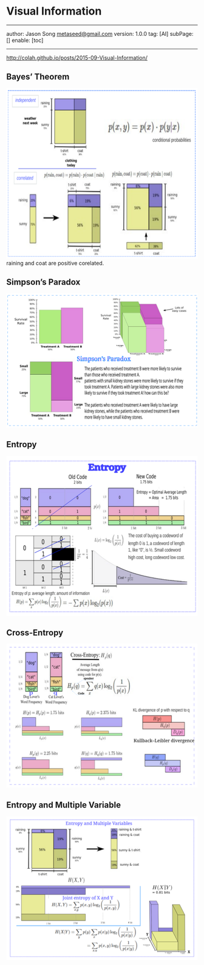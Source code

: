 # Visual Information
---
author: Jason Song <metaseed@gmail.com>
version: 1.0.0
tag: [AI]
subPage: []
enable: [toc]

---
http://colah.github.io/posts/2015-09-Visual-Information/

## Bayes’ Theorem
![](https://raw.githubusercontent.com/metasong/iam-data/master/documents/256/image/20230725T183533053Z-infor.svg)
raining and coat are positive corelated.

## Simpson’s Paradox
![](https://raw.githubusercontent.com/metasong/iam-data/master/documents/256/image/20230725T212732521Z-info6.svg)
## Entropy
![](https://raw.githubusercontent.com/metasong/iam-data/master/documents/256/image/20230725T215355234Z-info1.svg)

## Cross-Entropy
![](https://raw.githubusercontent.com/metasong/iam-data/master/documents/256/image/20230725T230503635Z-info3.svg)

## Entropy and Multiple Variable
![](https://raw.githubusercontent.com/metasong/iam-data/master/documents/256/image/20230726T000345310Z-info5.svg)
